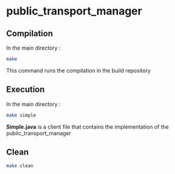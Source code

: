 # public_transport_manager

## Compilation
  In the main directory :

```bash
make
 ```

  This command runs the compilation in the build repository

## Execution
  In the main directory :
```bash
make simple
```

<strong>Simple.java</strong> is a client file that contains the implementation of the public_transport_manager

## Clean

```bash
make clean
```
